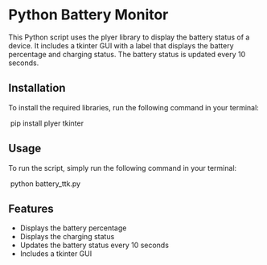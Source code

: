 # Python Battery Monitor

This Python script uses the plyer library to display the battery status of a device. It includes a tkinter GUI with a label that displays the battery percentage and charging status. The battery status is updated every 10 seconds.

## Installation

To install the required libraries, run the following command in your terminal:


​
pip install plyer tkinter
​


## Usage

To run the script, simply run the following command in your terminal:


​
python battery_ttk.py
​


## Features

* Displays the battery percentage
* Displays the charging status
* Updates the battery status every 10 seconds
* Includes a tkinter GUI